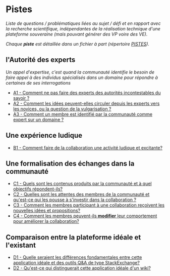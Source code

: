 Pistes
======

*Liste de questions / problématiques liées au sujet / défi et en rapport avec la recherche scientifique, indépendantes de la réalisation technique d'une plateforme souveraine (mais pouvant générer des VP voire des VE).*

*Chaque __piste__ est détaillée dans un fichier à part (répertoire [PISTES](PISTES)).*

## l'Autorité des experts
*Un appel d'expertise, c'est quand la communauté identifie le besoin de faire appel à des individus spécialisés dans un domaine pour répondre à certaines de ses interrogations*

* [A1 - Comment ne pas faire des experts des autorités incontestables du savoir ?](PISTES/A1.html)
* [A2 - Comment les idées peuvent-elles circuler depuis les experts vers les novices, ou la question de la vulgarisation ?](PISTES/A2.html)
* [A3 - Comment un membre est identifié par la communauté comme expert sur un domaine ?](PISTES/A3.html)

## Une expérience ludique

* [B1 - Comment faire de la collaboration une activité ludique et excitante?](PISTES/B1.html)

## Une formalisation des échanges dans la communauté

* [C1 - Quels sont les contenus produits par la communauté et à quel objectifs répondent-ils?](PISTES/C1.html)
* [C2 - Quelles sont les attentes des membres de la communauté et qu'est-ce qui les pousse à s'investir dans la collaboration ?](PISTES/C2.html)
* [C3 - Comment les membres participant à une collaboration reçoivent les nouvelles idées et propositions?](PISTES/C3.html)
* [C4 - Comment les membres peuvent-ils **modifier** leur comportement pour améliorer la collaboration?](PISTES/C4.html)

## Comparaison entre la plateforme idéale et l'existant

* [D1 - Quelle seraient les différences fondamentales entre cette application idéale et des outils Q&A de type StackExchange?](PISTED/D1.html)
* [D2 - Qu'est-ce qui distinguerait cette application idéale d'un wiki?](PISTED/D2.html)
